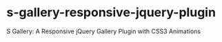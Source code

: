 s-gallery-responsive-jquery-plugin
==================================

S Gallery: A Responsive jQuery Gallery Plugin with CSS3 Animations

